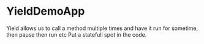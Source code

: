# YieldDemoApp
Yield allows us to call a method multiple times and have it run for sometime, then pause then run etc
Put a statefull spot in the code.
